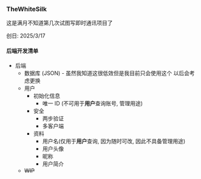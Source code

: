### TheWhiteSilk

这是满月不知道第几次试图写即时通讯项目了

创日: 2025/3/17

#### 后端开发清单

* 后端
  * 数据库 (JSON) - 虽然我知道这很低效但是我目前只会使用这个 以后会考虑更换
  * 用户
    * 初始化信息
      * 唯一 ID (不可用于**用户**查询账号, 管理用途)
    * 安全
      * 两步验证
      * 多客户端
    * 资料
      * 用户名(仅用于**用户**查询, 因为随时可改, 因此不具备管理用途)
      * 用户头像
      * 昵称
      * 用户简介
  * ~~WIP~~
